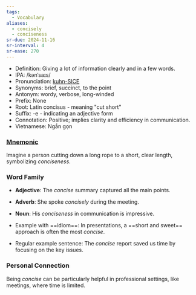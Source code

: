 ```yaml
---
tags:
  - Vocabulary
aliases:
  - concisely
  - conciseness
sr-due: 2024-11-16
sr-interval: 4
sr-ease: 270
---
```


- Definition: Giving a lot of information clearly and in a few words.
- IPA: /kənˈsaɪs/
- Pronunciation: [kuhn-SICE](https://www.google.com/search?q=how+to+pronounce+concise)
- Synonyms: brief, succinct, to the point
- Antonym: wordy, verbose, long-winded
- Prefix: None
- Root: Latin concisus - meaning "cut short"
- Suffix: -e - indicating an adjective form
- Connotation: Positive; implies clarity and efficiency in communication.
- Vietnamese: Ngắn gọn

### [Mnemonic](https://www.google.com/search?tbm=isch&q=concise)

Imagine a person cutting down a long rope to a short, clear length, symbolizing *conciseness*.

### Word Family

- **Adjective**: The *concise* summary captured all the main points.
- **Adverb**: She spoke *concisely* during the meeting.
- **Noun**: His *conciseness* in communication is impressive.

- Example with ==idiom==: In presentations, a ==short and sweet== approach is often the most *concise*.
- Regular example sentence: The *concise* report saved us time by focusing on the key issues.

### Personal Connection

Being *concise* can be particularly helpful in professional settings, like meetings, where time is limited.
